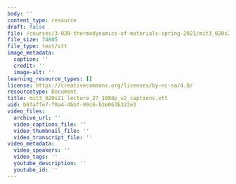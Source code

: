 ```yaml
---
body: ''
content_type: resource
draft: false
file: /courses/3-020-thermodynamics-of-materials-spring-2021/mit3_020s21_lecture_27_1080p_v2_captions.vtt
file_size: 74805
file_type: text/vtt
image_metadata:
  caption: ''
  credit: ''
  image-alt: ''
learning_resource_types: []
license: https://creativecommons.org/licenses/by-nc-sa/4.0/
resourcetype: Document
title: mit3_020s21_lecture_27_1080p_v2_captions.vtt
uid: b6faffe7-70a4-4bbf-99c6-b2e063b322e3
video_files:
  archive_url: ''
  video_captions_file: ''
  video_thumbnail_file: ''
  video_transcript_file: ''
video_metadata:
  video_speakers: ''
  video_tags: ''
  youtube_description: ''
  youtube_id: ''
---
```

